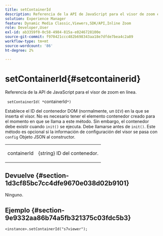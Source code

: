 ```yaml
---
title: setContainerId
description: Referencia de la API de JavaScript para el visor de zoom en línea.
solution: Experience Manager
feature: Dynamic Media Classic,Viewers,SDK/API,Inline Zoom
role: Developer,User
exl-id: ab3359f0-0c58-4984-815a-e0246728100e
source-git-commit: f970421ccc482b698343aa18e7dfde7bea4c2a89
workflow-type: tm+mt
source-wordcount: '86'
ht-degree: 2%

---
```


# setContainerId{#setcontainerid}

Referencia de la API de JavaScript para el visor de zoom en línea.

` setContainerId( *`containerId`*)`

Establece el ID del contenedor DOM (normalmente, un `DIV`) en la que se inserta el visor. No es necesario tener el elemento contenedor creado para el momento en que se llama a este método. Sin embargo, el contenedor debe existir cuando `init()` se ejecuta. Debe llamarse antes de `init()`. Este método es opcional si la información de configuración del visor se pasa con `config` Objeto JSON al constructor.

<table id="table_896DFF34A68A403DB93A6D597461A573"> 
 <tbody> 
  <tr> 
   <td colname="col1"> <p> <span class="codeph"> <span class="varname"> containerId </span> </span> </p> </td> 
   <td colname="col2"> <p> <span class="codeph"> {string} </span> ID del contenedor. </p> </td> 
  </tr> 
 </tbody> 
</table>

## Devuelve {#section-1d3cf85bc7cc4dfe9670e038d02b9101}

Ninguno.

## Ejemplo {#section-9e9332aa86b74a5fb321375c03fdc5b3}

```
<instance>.setContainerId("s7viewer");
```
